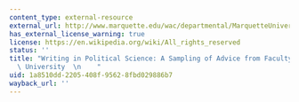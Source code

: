 ```yaml
---
content_type: external-resource
external_url: http://www.marquette.edu/wac/departmental/MarquetteUniversityWritinginPoliticalScienceCourses.shtml
has_external_license_warning: true
license: https://en.wikipedia.org/wiki/All_rights_reserved
status: ''
title: "Writing in Political Science: A Sampling of Advice from Faculty, Marquette\
  \ University  \n    "
uid: 1a8510dd-2205-408f-9562-8fbd029886b7
wayback_url: ''
---
```

